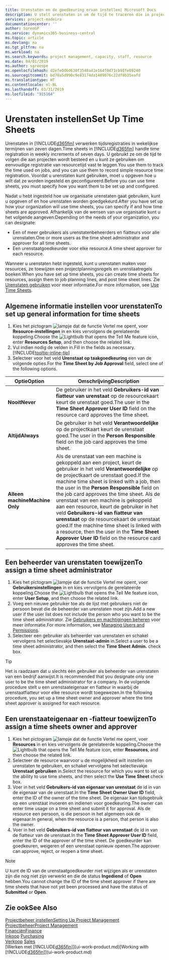 ```yaml
---
title: Urenstaten en de goedkeuring ervan instellen| Microsoft Docs
description: U stelt urenstaten in om de tijd te traceren die in projecten en resources wordt gebruikt, wat u helpt bij projectbeheer, personeelsbezetting en capaciteit
services: project-madeira
documentationcenter: ''
author: SorenGP
ms.service: dynamics365-business-central
ms.topic: article
ms.devlang: na
ms.tgt_pltfrm: na
ms.workload: na
ms.search.keywords: project management, capacity, staff, resource
ms.date: 04/01/2019
ms.author: sgroespe
ms.openlocfilehash: d2efe0d6d630f3548a41e164f0d71cb98fe09240
ms.sourcegitcommit: bd78a5d990c9e83174da1409076c22df8b35eafd
ms.translationtype: HT
ms.contentlocale: nl-NL
ms.lasthandoff: 03/31/2019
ms.locfileid: "915164"
---
```

# <a name="set-up-time-sheets"></a><span data-ttu-id="5fa12-103">Urenstaten instellen</span><span class="sxs-lookup"><span data-stu-id="5fa12-103">Set Up Time Sheets</span></span>
<span data-ttu-id="5fa12-104">Urenstaten in [!INCLUDE[d365fin](includes/d365fin_md.md)] verwerken tijdsregistraties in wekelijkse termijnen van zeven dagen.</span><span class="sxs-lookup"><span data-stu-id="5fa12-104">Time sheets in [!INCLUDE[d365fin](includes/d365fin_md.md)] handle time registration in weekly increments of seven days.</span></span> <span data-ttu-id="5fa12-105">U gebruikt ze om de tijd te volgen die aan projecten wordt besteed en u kunt ze gebruiken om eenvoudige registratie van resourcetijd vast te leggen.</span><span class="sxs-lookup"><span data-stu-id="5fa12-105">You use them to track the time used on jobs, and you can use them to record simple resource time registration.</span></span> <span data-ttu-id="5fa12-106">Voordat u urenstaten kunt gebruiken, moet u opgeven hoe u wilt dat ze worden ingesteld en geconfigureerd.</span><span class="sxs-lookup"><span data-stu-id="5fa12-106">Before you can use time sheets, you must specify how you want them to be set up and configured.</span></span>

<span data-ttu-id="5fa12-107">Nadat u hebt ingesteld hoe uw organisatie urenstaten gaat gebruiken, kunt u opgeven of en hoe urenstaten worden goedgekeurd.</span><span class="sxs-lookup"><span data-stu-id="5fa12-107">After you have set up how your organization will use time sheets, you can specify if and how time sheets are approved.</span></span> <span data-ttu-id="5fa12-108">Afhankelijk van de wensen van uw organisatie kunt u het volgende aangeven:</span><span class="sxs-lookup"><span data-stu-id="5fa12-108">Depending on the needs of your organization, you can designate:</span></span>

* <span data-ttu-id="5fa12-109">Een of meer gebruikers als urenstatenbeheerders en fiatteurs voor alle urenstaten.</span><span class="sxs-lookup"><span data-stu-id="5fa12-109">One or more users as the time sheet administrator and approver for all time sheets.</span></span>
* <span data-ttu-id="5fa12-110">Een urenstaatgoedkeurder voor elke resource.</span><span class="sxs-lookup"><span data-stu-id="5fa12-110">A time sheet approver for each resource.</span></span>

<span data-ttu-id="5fa12-111">Wanneer u urenstaten hebt ingesteld, kunt u urenstaten maken voor resources, ze toewijzen een projectplanningsregels en urenstaatregels boeken.</span><span class="sxs-lookup"><span data-stu-id="5fa12-111">When you have set up time sheets, you can create time sheets for resources, assign them to job planning lines, and post time sheet lines.</span></span> <span data-ttu-id="5fa12-112">Zie [Urenstaten gebruiken](projects-how-use-time-sheets.md) voor meer informatie.</span><span class="sxs-lookup"><span data-stu-id="5fa12-112">For more information, see [Use Time Sheets](projects-how-use-time-sheets.md).</span></span>

## <a name="to-set-up-general-information-for-time-sheets"></a><span data-ttu-id="5fa12-113">Algemene informatie instellen voor urenstaten</span><span class="sxs-lookup"><span data-stu-id="5fa12-113">To set up general information for time sheets</span></span>
1. <span data-ttu-id="5fa12-114">Kies het pictogram ![lampje dat de functie Vertel me opent](media/ui-search/search_small.png "Vertel me wat u wilt doen"), voer **Resource-instellingen** in en kies vervolgens de gerelateerde koppeling.</span><span class="sxs-lookup"><span data-stu-id="5fa12-114">Choose the ![Lightbulb that opens the Tell Me feature](media/ui-search/search_small.png "Tell me what you want to do") icon, enter **Resources Setup**, and then choose the related link.</span></span>  
2. <span data-ttu-id="5fa12-115">Vul indien nodig de velden in.</span><span class="sxs-lookup"><span data-stu-id="5fa12-115">Fill in the fields as necessary.</span></span> [!INCLUDE[tooltip-inline-tip](includes/tooltip-inline-tip_md.md)]
3. <span data-ttu-id="5fa12-116">Selecteer voor het veld **Urenstaat op taakgoedkeuring** een van de volgende opties.</span><span class="sxs-lookup"><span data-stu-id="5fa12-116">For the **Time Sheet by Job Approval** field, select one of the following options.</span></span>

| <span data-ttu-id="5fa12-117">Optie</span><span class="sxs-lookup"><span data-stu-id="5fa12-117">Option</span></span> | <span data-ttu-id="5fa12-118">Omschrijving</span><span class="sxs-lookup"><span data-stu-id="5fa12-118">Description</span></span> |
| --- | --- |
| <span data-ttu-id="5fa12-119">**Nooit**</span><span class="sxs-lookup"><span data-stu-id="5fa12-119">**Never**</span></span> |<span data-ttu-id="5fa12-120">De gebruiker in het veld **Gebruikers-id van fiatteur van urenstaat** op de resourcekaart keurt de urenstaat goed.</span><span class="sxs-lookup"><span data-stu-id="5fa12-120">The user in the **Time Sheet Approver User ID** field on the resource card approves the time sheet.</span></span> |
| <span data-ttu-id="5fa12-121">**Altijd**</span><span class="sxs-lookup"><span data-stu-id="5fa12-121">**Always**</span></span> |<span data-ttu-id="5fa12-122">De gebruiker in het veld **Verantwoordelijke** op de projectkaart keurt de urenstaat goed.</span><span class="sxs-lookup"><span data-stu-id="5fa12-122">The user in the **Person Responsible** field on the job card approves the time sheet.</span></span> |
| <span data-ttu-id="5fa12-123">**Alleen machine**</span><span class="sxs-lookup"><span data-stu-id="5fa12-123">**Machine Only**</span></span> |<span data-ttu-id="5fa12-124">Als de urenstaat van een machine is gekoppeld aan een project, keurt de gebruiker in het veld **Verantwoordelijke** op de projectkaart de urenstaat goed.</span><span class="sxs-lookup"><span data-stu-id="5fa12-124">If the machine time sheet is linked with a job, then the user in the **Person Responsible** field on the job card approves the time sheet.</span></span> <span data-ttu-id="5fa12-125">Als de urenstaat van een machine is gekoppeld aan een resource, keurt de gebruiker in het veld **Gebruikers-id van fiatteur van urenstaat** op de resourcekaart de urenstaat goed.</span><span class="sxs-lookup"><span data-stu-id="5fa12-125">If the machine time sheet is linked with a resource, then the user in the **Time Sheet Approver User ID** field on the resource card approves the time sheet.</span></span> |

## <a name="to-assign-a-time-sheet-administrator"></a><span data-ttu-id="5fa12-126">Een beheerder van urenstaten toewijzen</span><span class="sxs-lookup"><span data-stu-id="5fa12-126">To assign a time sheet administrator</span></span>
1. <span data-ttu-id="5fa12-127">Kies het pictogram ![lampje dat de functie Vertel me opent](media/ui-search/search_small.png "Vertel me wat u wilt doen"), voer **Gebruikersinstellingen** in en kies vervolgens de gerelateerde koppeling.</span><span class="sxs-lookup"><span data-stu-id="5fa12-127">Choose the ![Lightbulb that opens the Tell Me feature](media/ui-search/search_small.png "Tell me what you want to do") icon, enter **User Setup**, and then choose the related link.</span></span>  
2. <span data-ttu-id="5fa12-128">Voeg een nieuwe gebruiker toe als de lijst met gebruikers niet de persoon bevat die de beheerder van urenstaten moet zijn.</span><span class="sxs-lookup"><span data-stu-id="5fa12-128">Add a new user if the user list does not include the person who you want to be the time sheet administrator.</span></span> <span data-ttu-id="5fa12-129">Zie [Gebruikers en machtigingen beheren](ui-how-users-permissions.md) voor meer informatie.</span><span class="sxs-lookup"><span data-stu-id="5fa12-129">For more information, see [Managing Users and Permissions](ui-how-users-permissions.md).</span></span>
3. <span data-ttu-id="5fa12-130">Selecteer een gebruiker als beheerder van urenstaten en schakel vervolgens het selectievakje **Urenstaat-admin** in.</span><span class="sxs-lookup"><span data-stu-id="5fa12-130">Select a user to be a time sheet administrator, and then select the **Time Sheet Admin.** check box.</span></span>  

> [!TIP]  
>   <span data-ttu-id="5fa12-131">Het is raadzaam dat u slechts één gebruiker als beheerder van urenstaten van een bedrijf aanwijst.</span><span class="sxs-lookup"><span data-stu-id="5fa12-131">It is recommended that you designate only one user to be the time sheet administrator for a company.</span></span> <span data-ttu-id="5fa12-132">In de volgende procedure stelt u een urenstaateigenaar en fiatteur in waarbij de urenstaatfiatteur voor elke resource wordt toegewezen.</span><span class="sxs-lookup"><span data-stu-id="5fa12-132">In the following procedure, you set up a time sheet owner and approver where the time sheet approver is assigned for each resource.</span></span>  

## <a name="to-assign-a-time-sheets-owner-and-approver"></a><span data-ttu-id="5fa12-133">Een urenstaateigenaar en -fiatteur toewijzen</span><span class="sxs-lookup"><span data-stu-id="5fa12-133">To assign a time sheets owner and approver</span></span>
1. <span data-ttu-id="5fa12-134">Kies het pictogram ![lampje dat de functie Vertel me opent](media/ui-search/search_small.png "Vertel me wat u wilt doen"), voer **Resources** in en kies vervolgens de gerelateerde koppeling.</span><span class="sxs-lookup"><span data-stu-id="5fa12-134">Choose the ![Lightbulb that opens the Tell Me feature](media/ui-search/search_small.png "Tell me what you want to do") icon, enter **Resources**, and then choose the related link.</span></span>
2. <span data-ttu-id="5fa12-135">Selecteer de resource waarvoor u de mogelijkheid wilt instellen om urenstaten te gebruiken, en schakel vervolgens het selectievakje **Urenstaat gebruiken** in.</span><span class="sxs-lookup"><span data-stu-id="5fa12-135">Select the resource for which you want to set up the ability to use time sheets, and then select the **Use Time Sheet** check box.</span></span>  
3. <span data-ttu-id="5fa12-136">Voer in het veld **Gebruikers-id van eigenaar van urenstaat** de id in van de eigenaar van de urenstaat.</span><span class="sxs-lookup"><span data-stu-id="5fa12-136">In the **Time Sheet Owner User ID** field, enter the ID of the owner of the time sheet.</span></span> <span data-ttu-id="5fa12-137">De eigenaar kan tijdsgebruik op een urenstaat invoeren en indienen voor goedkeuring.</span><span class="sxs-lookup"><span data-stu-id="5fa12-137">The owner can enter time usage on a time sheet and submit it for approval.</span></span> <span data-ttu-id="5fa12-138">Als de resource een persoon, is die persoon in het algemeen ook de eigenaar.</span><span class="sxs-lookup"><span data-stu-id="5fa12-138">In general, when the resource is a person, that person is also the owner.</span></span>  
4. <span data-ttu-id="5fa12-139">Voer in het veld **Gebruikers-id van fiatteur van urenstaat** de id in van de fiatteur van de urenstaat.</span><span class="sxs-lookup"><span data-stu-id="5fa12-139">In the **Time Sheet Approver User ID** field, enter the ID of the approver of the time sheet.</span></span> <span data-ttu-id="5fa12-140">De goedkeurder kan goedkeuren, weigeren of een urenstaat opnieuw openen.</span><span class="sxs-lookup"><span data-stu-id="5fa12-140">The approver can approve, reject, or reopen a time sheet.</span></span>  

> [!NOTE]  
>   <span data-ttu-id="5fa12-141">U kunt de ID van de urenstaatgoedkeurder niet wijzigen als er urenstaten zijn die nog niet zijn verwerkt en die de status **Ingediend** of **Open** hebben.</span><span class="sxs-lookup"><span data-stu-id="5fa12-141">You cannot change the ID of the time sheet approver if there are time sheets that have not yet been processed and have the status of **Submitted** or **Open**.</span></span>

## <a name="see-also"></a><span data-ttu-id="5fa12-142">Zie ook</span><span class="sxs-lookup"><span data-stu-id="5fa12-142">See Also</span></span>
[<span data-ttu-id="5fa12-143">Projectbeheer instellen</span><span class="sxs-lookup"><span data-stu-id="5fa12-143">Setting Up Project Management</span></span>](projects-setup-projects.md)  
[<span data-ttu-id="5fa12-144">Projectbeheer</span><span class="sxs-lookup"><span data-stu-id="5fa12-144">Project Management</span></span>](projects-manage-projects.md)  
[<span data-ttu-id="5fa12-145">Financiën</span><span class="sxs-lookup"><span data-stu-id="5fa12-145">Finance</span></span>](finance.md)  
<span data-ttu-id="5fa12-146">[Inkoop](purchasing-manage-purchasing.md)       </span><span class="sxs-lookup"><span data-stu-id="5fa12-146">[Purchasing](purchasing-manage-purchasing.md)       </span></span>  
<span data-ttu-id="5fa12-147">[Verkoop](sales-manage-sales.md)    </span><span class="sxs-lookup"><span data-stu-id="5fa12-147">[Sales](sales-manage-sales.md)    </span></span>  
<span data-ttu-id="5fa12-148">[Werken met [!INCLUDE[d365fin](includes/d365fin_md.md)]](ui-work-product.md)</span><span class="sxs-lookup"><span data-stu-id="5fa12-148">[Working with [!INCLUDE[d365fin](includes/d365fin_md.md)]](ui-work-product.md)</span></span>  
